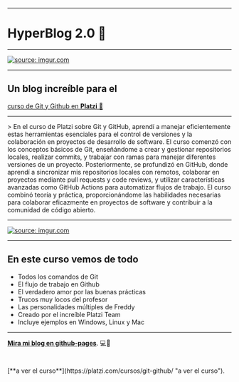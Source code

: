 <hr>
<div>
	<h1>HyperBlog 2.0 🤖</h1>
	<hr>
	<a href="https://imgur.com/oUg5pR0">
		<img  src="https://i.imgur.com/oUg5pR0.png" 
			title="source: imgur.com" />		
	</a>
</div>
<hr>
<h2>Un blog increíble para el</h2> 
<a href="https://platzi.com/cursos/git-github/">curso de Git y Github en <strong>Platzi</strong> 💚</a>
<hr>
> En el curso de Platzi sobre Git y GitHub, aprendí a manejar eficientemente estas herramientas esenciales para el control de versiones y la colaboración en proyectos de desarrollo de software. El curso comenzó con los conceptos básicos de Git, enseñándome a crear y gestionar repositorios locales, realizar commits, y trabajar con ramas para manejar diferentes versiones de un proyecto. Posteriormente, se profundizó en GitHub, donde aprendí a sincronizar mis repositorios locales con remotos, colaborar en proyectos mediante pull requests y code reviews, y utilizar características avanzadas como GitHub Actions para automatizar flujos de trabajo. El curso combinó teoría y práctica, proporcionándome las habilidades necesarias para colaborar eficazmente en proyectos de software y contribuir a la comunidad de código abierto.
<hr>
<p>
		<a  href="https://imgur.com/KEbI0bz">
		<img src="https://i.imgur.com/KEbI0bz.png" title="source: imgur.com" 			/>
	</a> 
</p>
<hr>

## En este curso vemos de todo
* Todos los comandos de Git
* El flujo de trabajo en Github
* El verdadero amor por las buenas prácticas
* Trucos muy locos del profesor
* Las personalidades múltiples de Freddy
* Creado por el increíble Platzi Team
* Incluye ejemplos en Windows, Linux y Mac

<hr>

 [**Mira mi blog en github-pages**](https://castlefenix.github.io// ).   💻🙈
 <h1></h1>
 [**a ver el curso**](https://platzi.com/cursos/git-github/ "a ver el curso").
